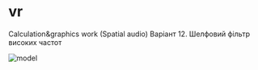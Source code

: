# vr

Calculation&graphics work (Spatial audio)
Варіант 12. Шелфовий фільтр високих частот

![model](https://github.com/IgorKondratyuk1/vr/assets/43322125/05cfab5f-7994-4e75-b588-9ae19f8b3dc8)
